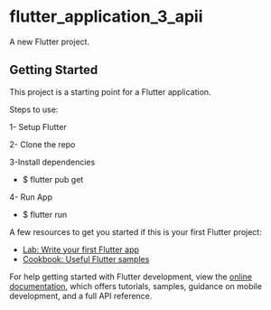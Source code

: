 # flutter_application_3_apii

A new Flutter project.

## Getting Started

This project is a starting point for a Flutter application.

Steps to use:

1- Setup Flutter 

2- Clone the repo

3-Install dependencies

  - $ flutter pub get
  
4- Run App
  
  - $ flutter run

<!-- 
# Screenshots 

![image](https://user-images.githubusercontent.com/113206436/218329724-1ff27139-ba49-4486-aeb6-01987389550f.png) -->


A few resources to get you started if this is your first Flutter project:

- [Lab: Write your first Flutter app](https://docs.flutter.dev/get-started/codelab)
- [Cookbook: Useful Flutter samples](https://docs.flutter.dev/cookbook)

For help getting started with Flutter development, view the
[online documentation](https://docs.flutter.dev/), which offers tutorials,
samples, guidance on mobile development, and a full API reference.
